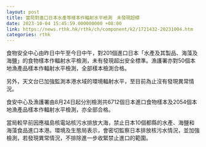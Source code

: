 ```yaml
---
layout: post
title: 當局對進口日本水產等樣本作輻射水平檢測　未發現超標
date: 2023-10-04 15:45:59.000000000 +08:00
link: https://news.rthk.hk/rthk/ch/component/k2/1721432-20231004.htm
categories: rthk
---
```


食物安全中心由昨日中午至今日中午，對201個進口日本「水產及其製品、海藻及海鹽」的食物樣本作輻射水平檢測，未有發現超出安全標準。漁護署亦對50個本地漁產品樣本作輻射水平檢測，全部樣本檢測合格。

另外，天文台已加強監測本港水域的環境輻射水平，至目前為止沒有發現異常情況。

食安中心及漁護署由8月24日起分別檢測共6712個日本進口食物樣本及2054個本地漁產品樣本作輻射水平檢測，亦全部合格。

當局較早前因應福島核電站核污水排放大海，禁止日本10個都縣的水產、海鹽和海藻食品進口本港。環境及生態局表示，會密切監察日本排放核污水情況，並加強檢測，若發現異常情況，不排除進一步收緊禁止進口的範圍。
